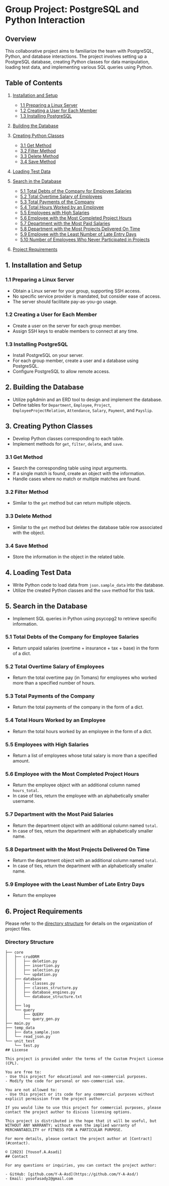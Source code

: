 # Group Project: PostgreSQL and Python Interaction

## Overview

This collaborative project aims to familiarize the team with PostgreSQL, Python, and database interactions. The project involves setting up a PostgreSQL database, creating Python classes for data manipulation, loading test data, and implementing various SQL queries using Python.

## Table of Contents

1. [Installation and Setup](#1-installation-and-setup)
   - [1.1 Preparing a Linux Server](#11-preparing-a-linux-server)
   - [1.2 Creating a User for Each Member](#12-creating-a-user-for-each-member)
   - [1.3 Installing PostgreSQL](#13-installing-postgresql)

2. [Building the Database](#2-building-the-database)

3. [Creating Python Classes](#3-creating-python-classes)
   - [3.1 Get Method](#31-get-method)
   - [3.2 Filter Method](#32-filter-method)
   - [3.3 Delete Method](#33-delete-method)
   - [3.4 Save Method](#34-save-method)

4. [Loading Test Data](#4-loading-test-data)

5. [Search in the Database](#5-search-in-the-database)
   - [5.1 Total Debts of the Company for Employee Salaries](#51-total-debts-of-the-company-for-employee-salaries)
   - [5.2 Total Overtime Salary of Employees](#52-total-overtime-salary-of-employees)
   - [5.3 Total Payments of the Company](#53-total-payments-of-the-company)
   - [5.4 Total Hours Worked by an Employee](#54-total-hours-worked-by-an-employee)
   - [5.5 Employees with High Salaries](#55-employees-with-high-salaries)
   - [5.6 Employee with the Most Completed Project Hours](#56-employee-with-the-most-completed-project-hours)
   - [5.7 Department with the Most Paid Salaries](#57-department-with-the-most-paid-salaries)
   - [5.8 Department with the Most Projects Delivered On Time](#58-department-with-the-most-projects-delivered-on-time)
   - [5.9 Employee with the Least Number of Late Entry Days](#59-employee-with-the-least-number-of-late-entry-days)
   - [5.10 Number of Employees Who Never Participated in Projects](#510-number-of-employees-who-never-participated-in-projects)

6. [Project Requirements](#6-project-requirements)

## 1. Installation and Setup

### 1.1 Preparing a Linux Server

- Obtain a Linux server for your group, supporting SSH access.
- No specific service provider is mandated, but consider ease of access.
- The server should facilitate pay-as-you-go usage.

### 1.2 Creating a User for Each Member

- Create a user on the server for each group member.
- Assign SSH keys to enable members to connect at any time.

### 1.3 Installing PostgreSQL

- Install PostgreSQL on your server.
- For each group member, create a user and a database using PostgreSQL.
- Configure PostgreSQL to allow remote access.

## 2. Building the Database

- Utilize pgAdmin and an ERD tool to design and implement the database.
- Define tables for `Department`, `Employee`, `Project`, `EmployeeProjectRelation`, `Attendance`, `Salary`, `Payment`, and `Payslip`.

## 3. Creating Python Classes

- Develop Python classes corresponding to each table.
- Implement methods for `get`, `filter`, `delete`, and `save`.

### 3.1 Get Method

- Search the corresponding table using input arguments.
- If a single match is found, create an object with the information.
- Handle cases where no match or multiple matches are found.

### 3.2 Filter Method

- Similar to the `get` method but can return multiple objects.

### 3.3 Delete Method

- Similar to the `get` method but deletes the database table row associated with the object.

### 3.4 Save Method

- Store the information in the object in the related table.

## 4. Loading Test Data

- Write Python code to load data from `json.sample_data` into the database.
- Utilize the created Python classes and the `save` method for this task.

## 5. Search in the Database

- Implement SQL queries in Python using psycopg2 to retrieve specific information.

### 5.1 Total Debts of the Company for Employee Salaries

- Return unpaid salaries (overtime + insurance + tax + base) in the form of a dict.

### 5.2 Total Overtime Salary of Employees

- Return the total overtime pay (in Tomans) for employees who worked more than a specified number of hours.

### 5.3 Total Payments of the Company

- Return the total payments of the company in the form of a dict.

### 5.4 Total Hours Worked by an Employee

- Return the total hours worked by an employee in the form of a dict.

### 5.5 Employees with High Salaries

- Return a list of employees whose total salary is more than a specified amount.

### 5.6 Employee with the Most Completed Project Hours

- Return the employee object with an additional column named `hours_total`.
- In case of ties, return the employee with an alphabetically smaller username.

### 5.7 Department with the Most Paid Salaries

- Return the department object with an additional column named `total`.
- In case of ties, return the department with an alphabetically smaller name.

### 5.8 Department with the Most Projects Delivered On Time

- Return the department object with an additional column named `total`.
- In case of ties, return the department with an alphabetically smaller name.

### 5.9 Employee with the Least Number of Late Entry Days

- Return the employee

## 6. Project Requirements

Please refer to the [directory structure](#directory-structure) for details on the organization of project files.

### Directory Structure

```plaintext
├── core
│   ├── crudORM
│   │   ├── deletion.py
│   │   ├── insertion.py
│   │   ├── selection.py
│   │   └── updation.py
│   ├── database
│   │   ├── classes.py
│   │   ├── classes_structure.py
│   │   ├── database_engines.py
│   │   └── database_structure.txt
│   │   
│   ├── log
│   └── query
│       ├── QUERY
│       └── query_gen.py
├── main.py
├── temp_data
│   ├── data_sample.json
│   └── read_json.py
└── unit_test
    └── test.py
## License

This project is provided under the terms of the Custom Project License (CPL).

You are free to:
- Use this project for educational and non-commercial purposes.
- Modify the code for personal or non-commercial use.

You are not allowed to:
- Use this project or its code for any commercial purposes without explicit permission from the project author.

If you would like to use this project for commercial purposes, please contact the project author to discuss licensing options.

This project is distributed in the hope that it will be useful, but WITHOUT ANY WARRANTY; without even the implied warranty of MERCHANTABILITY or FITNESS FOR A PARTICULAR PURPOSE.

For more details, please contact the project author at [Contract](#contact).

© [2023] [Yousof.A.Asadi]
## Contact

For any questions or inquiries, you can contact the project author:

- GitHub: [github.com/Y-A-Asd](https://github.com/Y-A-Asd/)
- Email: yosofasady2@gmail.com
